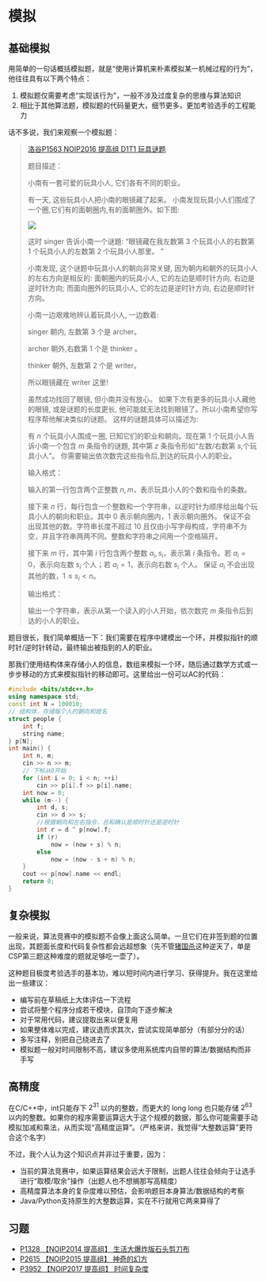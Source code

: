 # 模拟

## 基础模拟

用简单的一句话概括模拟题，就是“使用计算机来朴素模拟某一机械过程的行为”，他往往具有以下两个特点：

1. 模拟题仅需要考虑“实现该行为”，一般不涉及过度复杂的思维与算法知识
2. 相比于其他算法题，模拟题的代码量更大，细节更多，更加考验选手的工程能力

话不多说，我们来观察一个模拟题：

> [洛谷P1563 NOIP2016 提高组 D1T1 玩具谜题](https://www.luogu.com.cn/problem/P1563)
>
> 题目描述：
>
> 小南有一套可爱的玩具小人, 它们各有不同的职业。
>
> 有一天, 这些玩具小人把小南的眼镜藏了起来。 小南发现玩具小人们围成了一个圈,它们有的面朝圈内,有的面朝圈外。如下图:
>
> ![](https://cdn.luogu.com.cn/upload/image_hosting/0u7em9pi.png) 
>
> 这时 singer 告诉小南一个谜題: “眼镜藏在我左数第 $3$ 个玩具小人的右数第 $1$ 个玩具小人的左数第 $2$ 个玩具小人那里。 ”
>
> 小南发现, 这个谜题中玩具小人的朝向非常关键, 因为朝内和朝外的玩具小人的左右方向是相反的: 面朝圈内的玩具小人, 它的左边是顺时针方向, 右边是逆时针方向; 而面向圈外的玩具小人, 它的左边是逆时针方向, 右边是顺时针方向。
>
> 小南一边艰难地辨认着玩具小人, 一边数着:
>
> singer 朝内, 左数第 $3$ 个是 archer。
>
> archer 朝外,右数第 $1$ 个是 thinker 。
>
> thinker 朝外, 左数第 $2$ 个是 writer。
>
> 所以眼镜藏在 writer 这里!
>
> 虽然成功找回了眼镜, 但小南并没有放心。 如果下次有更多的玩具小人藏他的眼镜, 或是谜题的长度更长, 他可能就无法找到眼镜了。所以小南希望你写程序帮他解决类似的谜题。 这样的谜題具体可以描述为:
>
> 有 $n$ 个玩具小人围成一圈, 已知它们的职业和朝向。现在第 $1$ 个玩具小人告诉小南一个包含 $m$ 条指令的谜題, 其中第 $z$ 条指令形如“左数/右数第 $s$,个玩具小人”。 你需要输出依次数完这些指令后,到达的玩具小人的职业。
>
> 输入格式：
>
> 输入的第一行包含两个正整数 $n,m$，表示玩具小人的个数和指令的条数。
>
> 接下来 $n$ 行，每行包含一个整数和一个字符串，以逆时针为顺序给出每个玩具小人的朝向和职业。其中 $0$ 表示朝向圈内，$1$ 表示朝向圈外。 保证不会出现其他的数。字符串长度不超过 $10$ 且仅由小写字母构成，字符串不为空，并且字符串两两不同。整数和字符串之间用一个空格隔开。
>
> 接下来 $m$ 行，其中第 $i$ 行包含两个整数 $a_i,s_i$，表示第 $i$ 条指令。若 $a_i=0$，表示向左数 $s_i$ 个人；若 $a_i=1$，表示向右数 $s_i$ 个人。 保证 $a_i$ 不会出现其他的数，$1 \le s_i < n$。
>
> 输出格式：
>
> 输出一个字符串，表示从第一个读入的小人开始，依次数完 $m$ 条指令后到达的小人的职业。
>

题目很长，我们简单概括一下：我们需要在程序中建模出一个环，并模拟指针的顺时针/逆时针转动，最终输出被指到的人的职业。

那我们使用结构体来存储小人的信息，数组来模拟一个环，随后通过数学方式或一步步移动的方式来模拟指针的移动即可。这里给出一份可以AC的代码：

```cpp
#include <bits/stdc++.h>
using namespace std;
const int N = 100010;
// 结构体，存储每个人的朝向和姓名
struct people {
    int f;
    string name;
} p[N];
int main() {
    int n, m;
    cin >> n >> m;
    // 下标从0开始
    for (int i = 0; i < n; ++i)
        cin >> p[i].f >> p[i].name;
    int now = 0;
    while (m--) {
        int d, s;
        cin >> d >> s;
        //根据朝向和左右指令，总和确认是顺时针还是逆时针
        int r = d ^ p[now].f;
        if (r)
            now = (now + s) % n;
        else
            now = (now - s + n) % n;
    }
    cout << p[now].name << endl;
    return 0;
}
```

## 复杂模拟

一般来说，算法竞赛中的模拟题不会像上面这么简单。一旦它们在非签到题的位置出现，其题面长度和代码复杂性都会远超想象（先不管[猪国杀](https://www.luogu.com.cn/problem/P2482)这种逆天了，单是CSP第三题这种难度的题就足够吃一壶了）。

这种题目极度考验选手的基本功，难以短时间内进行学习、获得提升。我在这里给出一些建议：

* 编写前在草稿纸上大体评估一下流程
* 尝试将整个程序分成若干模块，自顶向下逐步解决
* 对于常用代码，建议提取出来以便复用
* 如果整体难以完成，建议退而求其次，尝试实现简单部分（有部分分的话）
* 多写注释，别把自己绕进去了
* 模拟题一般对时间限制不高，建议多使用系统库内自带的算法/数据结构而非手写

## 高精度

在C/C++中，int只能存下 $2^{31}$ 以内的整数，而更大的 long long 也只能存储 $2^{63}$ 以内的整数。如果你的程序需要运算远大于这个规模的数据，那么你可能需要手动模拟加减和乘法，从而实现“高精度运算”。（严格来讲，我觉得“大整数运算”更符合这个名字）

不过，我个人认为这个知识点并非过于重要，因为：

* 当前的算法竞赛中，如果运算结果会远大于限制，出题人往往会倾向于让选手进行“取模/取余”操作（出题人也不想搁那写高精度）
* 高精度算法本身的复杂度难以预估，会影响题目本身算法/数据结构的考察
* Java/Python支持原生的大整数运算，实在不行就用它两来算得了

## 习题

* [P1328 【NOIP2014 提高组】 生活大爆炸版石头剪刀布](https://www.luogu.com.cn/problem/P1328)
* [P2615 【NOIP2015 提高组】 神奇的幻方](https://www.luogu.com.cn/problem/P2615)
* [P3952 【NOIP2017 提高组】 时间复杂度](https://www.luogu.com.cn/problem/P3952)